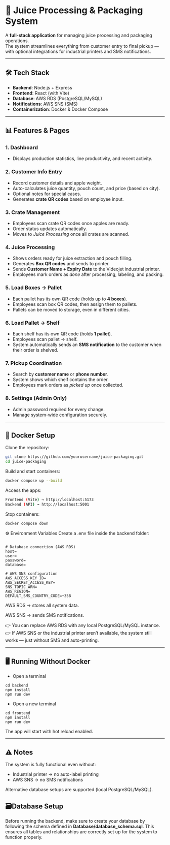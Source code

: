 # 🍏 Juice Processing & Packaging System

A **full-stack application** for managing juice processing and packaging operations.  
The system streamlines everything from customer entry to final pickup — with optional integrations for industrial printers and SMS notifications.

---

## 🛠 Tech Stack

- **Backend**: Node.js + Express  
- **Frontend**: React (with Vite)  
- **Database**: AWS RDS (PostgreSQL/MySQL)  
- **Notifications**: AWS SNS (SMS)  
- **Containerization**: Docker & Docker Compose  

---

## 📊 Features & Pages

### 1. Dashboard
- Displays production statistics, line productivity, and recent activity.

### 2. Customer Info Entry
- Record customer details and apple weight.  
- Auto-calculates juice quantity, pouch count, and price (based on city).  
- Optional notes for special cases.  
- Generates **crate QR codes** based on employee input.

### 3. Crate Management
- Employees scan crate QR codes once apples are ready.  
- Order status updates automatically.  
- Moves to *Juice Processing* once all crates are scanned.

### 4. Juice Processing
- Shows orders ready for juice extraction and pouch filling.  
- Generates **Box QR codes** and sends to printer.  
- Sends **Customer Name + Expiry Date** to the Videojet industrial printer.  
- Employees mark orders as *done* after processing, labeling, and packing.

### 5. Load Boxes → Pallet
- Each pallet has its own QR code (holds up to **4 boxes**).  
- Employees scan box QR codes, then assign them to pallets.  
- Pallets can be moved to storage, even in different cities.

### 6. Load Pallet → Shelf
- Each shelf has its own QR code (holds **1 pallet**).  
- Employees scan pallet → shelf.  
- System automatically sends an **SMS notification** to the customer when their order is shelved.

### 7. Pickup Coordination
- Search by **customer name** or **phone number**.  
- System shows which shelf contains the order.  
- Employees mark orders as *picked up* once collected.

### 8. Settings (Admin Only)
- Admin password required for every change.  
- Manage system-wide configuration securely.

---

## 🐳 Docker Setup

Clone the repository:

```bash
git clone https://github.com/yourusername/juice-packaging.git
cd juice-packaging
```
Build and start containers:

```bash
docker compose up --build
```
Access the apps:

```bash
Frontend (Vite) → http://localhost:5173
Backend (API) → http://localhost:5001
```
Stop containers:

```bash
docker compose down
```
⚙️ Environment Variables
Create a .env file inside the backend folder:

```env

# Database connection (AWS RDS)
host=
user=
password=
database=

# AWS SNS configuration
AWS_ACCESS_KEY_ID=
AWS_SECRET_ACCESS_KEY=
SNS_TOPIC_ARN=
AWS_REGION=
DEFAULT_SMS_COUNTRY_CODE=+358
```
AWS RDS → stores all system data.

AWS SNS → sends SMS notifications.

👉 You can replace AWS RDS with any local PostgreSQL/MySQL instance.
👉 If AWS SNS or the industrial printer aren’t available, the system still works — just without SMS and auto-printing.

---
## 🖥 Running Without Docker
- Open a terminal
```Backend
cd backend
npm install
npm run dev
```
- Open a new terminal
```Frontend
cd frontend
npm install
npm run dev
```
The app will start with hot reload enabled.

---
## ⚠️ Notes
The system is fully functional even without:

* Industrial printer → no auto-label printing
* AWS SNS → no SMS notifications

Alternative database setups are supported (local PostgreSQL/MySQL).

## 🗃️Database Setup

Before running the backend, make sure to create your database by following the schema defined in **Database/database_schema.sql**.
This ensures all tables and relationships are correctly set up for the system to function properly.
